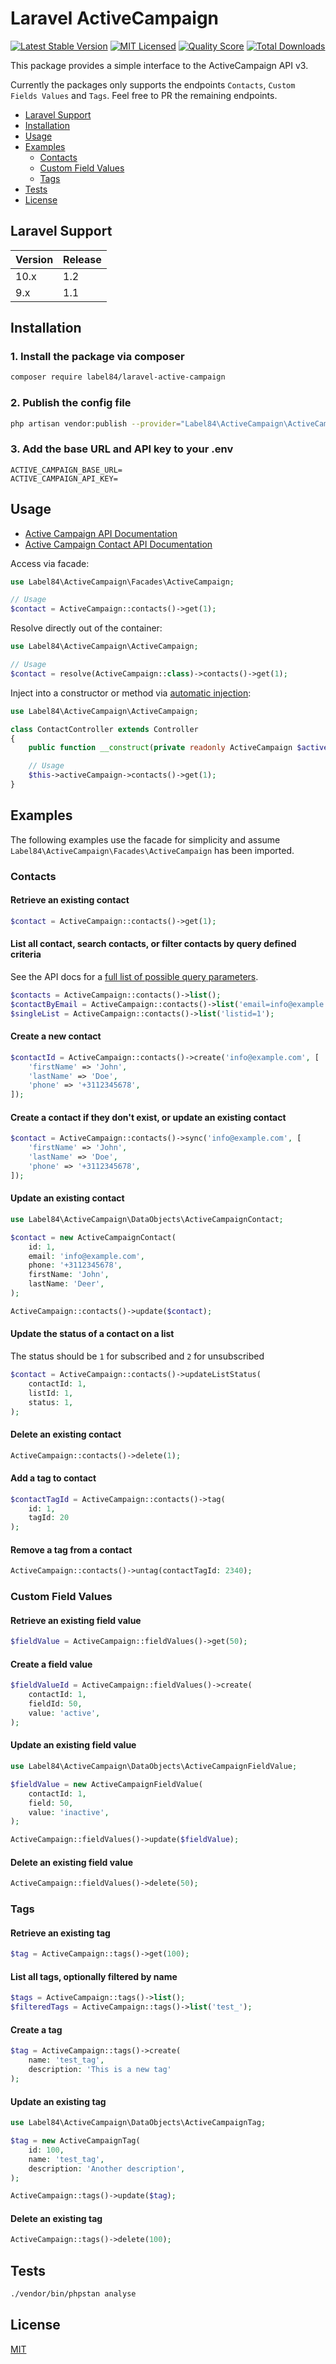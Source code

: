 # Laravel ActiveCampaign

[![Latest Stable Version](https://poser.pugx.org/label84/laravel-active-campaign/v/stable?style=flat-square)](https://packagist.org/packages/label84/laravel-active-campaign)
[![MIT Licensed](https://img.shields.io/badge/license-MIT-brightgreen.svg?style=flat-square)](LICENSE)
[![Quality Score](https://img.shields.io/scrutinizer/g/label84/laravel-active-campaign.svg?style=flat-square)](https://scrutinizer-ci.com/g/label84/laravel-active-campaign)
[![Total Downloads](https://img.shields.io/packagist/dt/label84/laravel-active-campaign.svg?style=flat-square)](https://packagist.org/packages/label84/laravel-active-campaign)

This package provides a simple interface to the ActiveCampaign API v3.

Currently the packages only supports the endpoints `Contacts`, `Custom Fields Values` and `Tags`. Feel free to PR the remaining endpoints.

- [Laravel Support](#laravel-support)
- [Installation](#installation)
- [Usage](#usage)
- [Examples](#examples)
  - [Contacts](#contacts)
  - [Custom Field Values](#custom-field-values)
  - [Tags](#tags)
- [Tests](#tests)
- [License](#license)

## Laravel Support

| Version | Release |
|---------|---------|
| 10.x    | 1.2     |
| 9.x     | 1.1     |

## Installation

### 1. Install the package via composer

```sh
composer require label84/laravel-active-campaign
```

### 2. Publish the config file

```sh
php artisan vendor:publish --provider="Label84\ActiveCampaign\ActiveCampaignServiceProvider" --tag="config"
```

### 3. Add the base URL and API key to your .env

```env
ACTIVE_CAMPAIGN_BASE_URL=
ACTIVE_CAMPAIGN_API_KEY=
```

## Usage

- [Active Campaign API Documentation](https://developers.activecampaign.com/reference)
- [Active Campaign Contact API Documentation](https://developers.activecampaign.com/reference/contact)

Access via facade:

```php
use Label84\ActiveCampaign\Facades\ActiveCampaign;

// Usage
$contact = ActiveCampaign::contacts()->get(1);
```

Resolve directly out of the container:

```php
use Label84\ActiveCampaign\ActiveCampaign;

// Usage
$contact = resolve(ActiveCampaign::class)->contacts()->get(1);
```

Inject into a constructor or method via [automatic injection](https://laravel.com/docs/10.x/container#automatic-injection):

```php
use Label84\ActiveCampaign\ActiveCampaign;

class ContactController extends Controller
{
    public function __construct(private readonly ActiveCampaign $activeCampaign) { }

    // Usage
    $this->activeCampaign->contacts()->get(1);
}
```

## Examples

The following examples use the facade for simplicity and assume `Label84\ActiveCampaign\Facades\ActiveCampaign` has been imported.

### Contacts

#### Retrieve an existing contact

```php
$contact = ActiveCampaign::contacts()->get(1);
```

#### List all contact, search contacts, or filter contacts by query defined criteria

See the API docs for a [full list of possible query parameters](https://developers.activecampaign.com/reference/list-all-contacts).

```php
$contacts = ActiveCampaign::contacts()->list();
$contactByEmail = ActiveCampaign::contacts()->list('email=info@example.com');
$singleList = ActiveCampaign::contacts()->list('listid=1');
```

#### Create a new contact

```php
$contactId = ActiveCampaign::contacts()->create('info@example.com', [
    'firstName' => 'John',
    'lastName' => 'Doe',
    'phone' => '+3112345678',
]);
```

#### Create a contact if they don't exist, or update an existing contact

```php
$contact = ActiveCampaign::contacts()->sync('info@example.com', [
    'firstName' => 'John',
    'lastName' => 'Doe',
    'phone' => '+3112345678',
]);
```

#### Update an existing contact

```php
use Label84\ActiveCampaign\DataObjects\ActiveCampaignContact;

$contact = new ActiveCampaignContact(
    id: 1,
    email: 'info@example.com',
    phone: '+3112345678',
    firstName: 'John',
    lastName: 'Deer',
);

ActiveCampaign::contacts()->update($contact);
```

#### Update the status of a contact on a list

The status should be `1` for subscribed and `2` for unsubscribed

```php
$contact = ActiveCampaign::contacts()->updateListStatus(
    contactId: 1,
    listId: 1,
    status: 1,
);
```

#### Delete an existing contact

```php
ActiveCampaign::contacts()->delete(1);
```

#### Add a tag to contact

```php
$contactTagId = ActiveCampaign::contacts()->tag(
    id: 1,
    tagId: 20
);
```

#### Remove a tag from a contact

```php
ActiveCampaign::contacts()->untag(contactTagId: 2340);
```

### Custom Field Values

#### Retrieve an existing field value

```php
$fieldValue = ActiveCampaign::fieldValues()->get(50);
```

#### Create a field value

```php
$fieldValueId = ActiveCampaign::fieldValues()->create(
    contactId: 1,
    fieldId: 50,
    value: 'active',
);
```

#### Update an existing field value

```php
use Label84\ActiveCampaign\DataObjects\ActiveCampaignFieldValue;

$fieldValue = new ActiveCampaignFieldValue(
    contactId: 1,
    field: 50,
    value: 'inactive',
);

ActiveCampaign::fieldValues()->update($fieldValue);
```

#### Delete an existing field value

```php
ActiveCampaign::fieldValues()->delete(50);
```

### Tags

#### Retrieve an existing tag

```php
$tag = ActiveCampaign::tags()->get(100);
```

#### List all tags, optionally filtered by name

```php
$tags = ActiveCampaign::tags()->list();
$filteredTags = ActiveCampaign::tags()->list('test_');
```

#### Create a tag

```php
$tag = ActiveCampaign::tags()->create(
    name: 'test_tag',
    description: 'This is a new tag'
);
```

#### Update an existing tag

```php
use Label84\ActiveCampaign\DataObjects\ActiveCampaignTag;

$tag = new ActiveCampaignTag(
    id: 100,
    name: 'test_tag',
    description: 'Another description',
);

ActiveCampaign::tags()->update($tag);
```

#### Delete an existing tag

```php
ActiveCampaign::tags()->delete(100);
```

## Tests

```sh
./vendor/bin/phpstan analyse
```

## License

[MIT](https://opensource.org/licenses/MIT)
